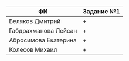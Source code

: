 | ФИ                        | Задание №1 |
| --------------------------|------------|
| Беляков Дмитрий           |+           |
| Габдрахманова Лейсан      |+           |
| Абросимова Екатерина      |+           |
| Колесов Михаил            |+           |
